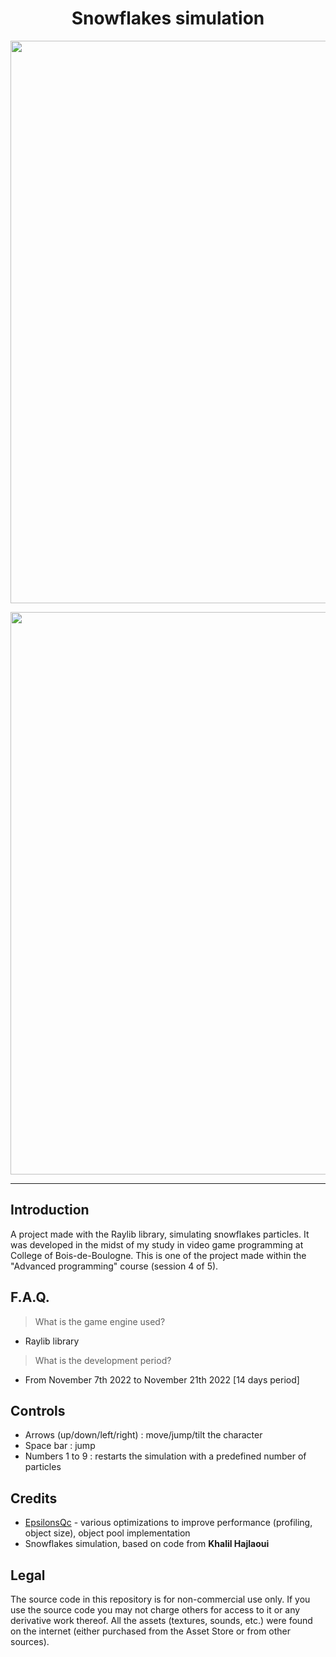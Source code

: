 <h1 align="center">Snowflakes simulation</h1>
<p align="center"><img width="900" src="https://user-images.githubusercontent.com/11299907/221725055-b0ed6f20-41aa-49ee-baef-c7495fb08ac3.png"></p>
<p align="center"><img width="900" src="https://user-images.githubusercontent.com/11299907/221722691-2ab65509-45a5-4c92-89ba-3e8a4629f9dd.png"></p>

---

## Introduction
A project made with the Raylib library, simulating snowflakes particles. It was developed in the midst of my study in video game programming at College of Bois-de-Boulogne. This is one of the project made within the "Advanced programming" course (session 4 of 5).

## F.A.Q.

> What is the game engine used?
- Raylib library

> What is the development period?
- From November 7th 2022 to November 21th 2022 [14 days period]

## Controls
- Arrows (up/down/left/right) : move/jump/tilt the character
- Space bar : jump
- Numbers 1 to 9 : restarts the simulation with a predefined number of particles

## Credits
- [EpsilonsQc](https://github.com/EpsilonsQc) - various optimizations to improve performance (profiling, object size), object pool implementation
- Snowflakes simulation, based on code from **Khalil Hajlaoui**

## Legal
The source code in this repository is for non-commercial use only. If you use the source code you may not charge others for access to it or any derivative work thereof. All the assets (textures, sounds, etc.) were found on the internet (either purchased from the Asset Store or from other sources).
